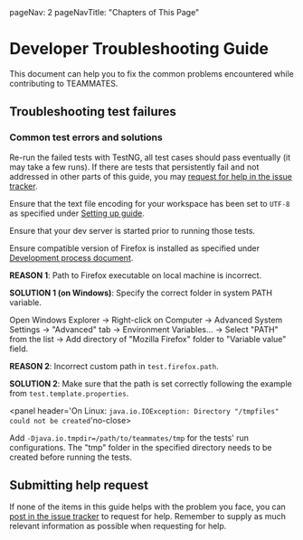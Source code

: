 <frontmatter>
  pageNav: 2
  pageNavTitle: "Chapters of This Page"
</frontmatter>

# Developer Troubleshooting Guide

This document can help you to fix the common problems encountered while contributing to TEAMMATES.

## Troubleshooting test failures

### Common test errors and solutions

<panel header="A handful of failed test cases (< 10)" no-close>

  Re-run the failed tests with TestNG, all test cases should pass eventually (it may take a few runs). If there are tests that persistently fail and not addressed in other parts of this guide, you may [request for help in the issue tracker](https://github.com/TEAMMATES/teammates/issues/new?template=help-request.md).
</panel>

<panel header="Tests fail due to accented characters" no-close>

  Ensure that the text file encoding for your workspace has been set to `UTF-8` as specified under [Setting up guide](setting-up.md).
</panel>

<panel header="`java.net.ConnectException: Connection refused` when running E2E tests." no-close>

  Ensure that your dev server is started prior to running those tests.
</panel>

<panel header="`org.openqa.selenium.WebDriverException: Unable to bind to locking port 7054 within 45000 ms` when running tests with Browser." no-close>

  Ensure compatible version of Firefox is installed as specified under [Development process document](development.md#testing).
</panel>

<panel header="When running full test suite: `Selenium cannot find Firefox binary in PATH`" no-close>
  
  **REASON 1**: Path to Firefox executable on local machine is incorrect.

  **SOLUTION 1 (on Windows)**: Specify the correct folder in system PATH variable.

  Open Windows Explorer → Right-click on Computer → Advanced System Settings → "Advanced" tab → Environment Variables… → Select "PATH" from the list → Add directory of "Mozilla Firefox" folder to "Variable value" field.

  **REASON 2**: Incorrect custom path in `test.firefox.path`.

  **SOLUTION 2**: Make sure that the path is set correctly following the example from `test.template.properties`.
</panel>

<panel header='On Linux: `java.io.IOException: Directory "/tmpfiles" could not be created`'no-close>

  Add `-Djava.io.tmpdir=/path/to/teammates/tmp` for the tests' run configurations. The "tmp" folder in the specified directory needs to be created before running the tests.
</panel>

## Submitting help request

If none of the items in this guide helps with the problem you face, you can [post in the issue tracker](https://github.com/TEAMMATES/teammates/issues/new?template=help-request.md) to request for help. Remember to supply as much relevant information as possible when requesting for help.
